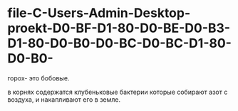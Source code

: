 # file-C-Users-Admin-Desktop-proekt-D0-BF-D1-80-D0-BE-D0-B3-D1-80-D0-B0-D0-BC-D0-BC-D1-80-D0-B0-

горох- это бобовые.

в корнях содержатся клубеньковые бактерии которые собирают азот с воздуха,
и накапливают его в земле.
